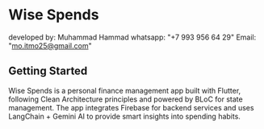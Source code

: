 # Wise Spends

developed by: Muhammad Hammad whatsapp: "+7 993 956 64 29" 
Email: "mo.itmo25@gmail.com"
## Getting Started

Wise Spends is a personal finance management app built with Flutter, following Clean Architecture principles and powered by BLoC for state management. The app integrates Firebase for backend services and uses LangChain + Gemini AI to provide smart insights into spending habits.

